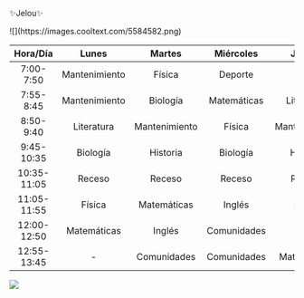 ✨Jelou✨

<!--
**ashcapsum/ashcapsum** is a ✨ _special_ ✨ repository because its `README.md` (this file) appears on your GitHub profile.

Here are some ideas to get you started:

- 🔮 Yare Yare dijo Saiki
- 📌 PFLC 
- 🎇 Amos por una gelatina de café
- 🍌 rin rin rin rin rin rin rin, Banana Phone
- 🌸 anxious
-->![](https://images.cooltext.com/5584582.png)

| Hora/Día      | Lunes         | Martes        | Miércoles     | Jueves        | Martes        | Viernes       |
| :-----------: | :-----------: | :-----------: | :-----------: | :-----------: | :-----------: | :-----------: |
| 7:00-7:50     | Mantenimiento | Física        | Deporte       | Artes         | Física        | Biología      |
| 7:55-8:45     | Mantenimiento | Biología      | Matemáticas   | Literatura    | Biología      | Física        |
| 8:50-9:40     | Literatura    | Mantenimiento | Física        | Mantenimiento | Mantenimiento | Matemáticas   |
| 9:45-10:35    | Biología      | Historia      | Biología      | Historia      | Historia      | Literatura    |
| 10:35-11:05   | Receso        | Receso        | Receso        | Receso        | Receso        | Receso        |
| 11:05-11:55   | Física        | Matemáticas   | Inglés        | Inglés        | Matemáticas   | Historia      |
| 12:00-12:50   | Matemáticas   | Inglés        | Comunidades   | Física        | Inglés        | -             |
| 12:55-13:45   | -             | Comunidades   | Comunidades   | Matemáticas   | Comunidades   | -             | 

![](https://images.cooltext.com/5584581.png)
